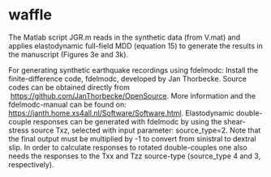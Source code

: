 # waffle

The Matlab script JGR.m reads in the synthetic data (from V.mat) and applies elastodynamic full-field MDD (equation 15) to generate the results in the manuscript (Figures 3e and 3k).

For generating synthetic earthquake recordings using fdelmodc: Install the finite-difference code, fdelmodc, developed by Jan Thorbecke. Source codes can be obtained directly from  https://github.com/JanThorbecke/OpenSource. More information and the fdelmodc-manual can be found on: https://janth.home.xs4all.nl/Software/Software.html. Elastodynamic double-couple responses can be generated with fdelmodc by using the shear-stress source Txz, selected with input parameter: source_type=2. Note that the final output must be multiplied by -1  to convert from sinistral to dextral slip. In order to calculate responses to rotated double-couples one also needs the responses to the Txx and Tzz source-type (source_type 4 and 3, respectively). 


